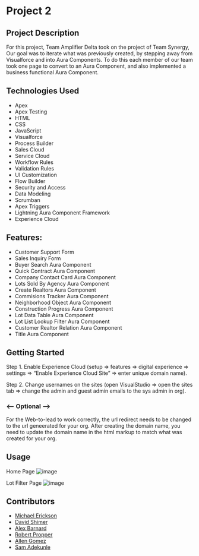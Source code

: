 # Project 2

## Project Description
For this project, Team Amplifier Delta took on the project of Team Synergy, Our goal was to iterate what was previously created, by stepping away from Visualforce and into Aura Components. To do this each member of our team took one page to convert to an Aura Component, and also implemented a business functional Aura Component.

## Technologies Used
* Apex
* Apex Testing
* HTML
* CSS
* JavaScript
* Visualforce
* Process Builder
* Sales Cloud
* Service Cloud
* Workflow Rules
* Validation Rules
* UI Customization
* Flow Builder
* Security and Access
* Data Modeling
* Scrumban
* Apex Triggers
* Lightning Aura Component Framework
* Experience Cloud

## Features:
* Customer Support Form
* Sales Inquiry Form
* Buyer Search Aura Component
* Quick Contract Aura Component
* Company Contact Card Aura Component
* Lots Sold By Agency Aura Component
* Create Realtors Aura Component
* Commisions Tracker Aura Component
* Neighborhood Object Aura Component
* Construction Progress Aura Component
* Lot Data Table Aura Component
* Lot List Lookup Filter Aura Component
* Customer Realtor Relation Aura Component
* Title Aura Component

## Getting Started
Step 1. Enable Experience Cloud (setup => features => digital experience => settings => “Enable Experience Cloud Site” => enter unique domain name).

Step 2. Change usernames on the sites (open VisualStudio => open the sites tab => change the admin and guest admin emails to the sys admin in org).

### <-- Optional -->
For the Web-to-lead to work correctly, the url redirect needs to be changed to the url geneerated for your org. After creating the domain name, you need to update the domain name in the html markup to match what was created for your org.

## Usage
Home Page
![image](https://user-images.githubusercontent.com/46365790/131750197-ba907db8-7ff2-42a5-a24d-27d07e6fb9d5.png)

Lot Filter Page
![image](https://user-images.githubusercontent.com/46365790/131750297-a6a0d6e9-d87c-414b-b034-fbe9613a9fb0.png)

## Contributors
* [Michael Erickson](https://github.com/michaelerickson98)
* [David Shimer](https://github.com/dataronio)
* [Alex Barnard](https://github.com/AlexBarnard)
* [Robert Propper](https://github.com/RobertPropper1)
* [Allen Gomez](https://github.com/AllenG012)
* [Sam Adekunle](https://github.com/AAdekunle88)
